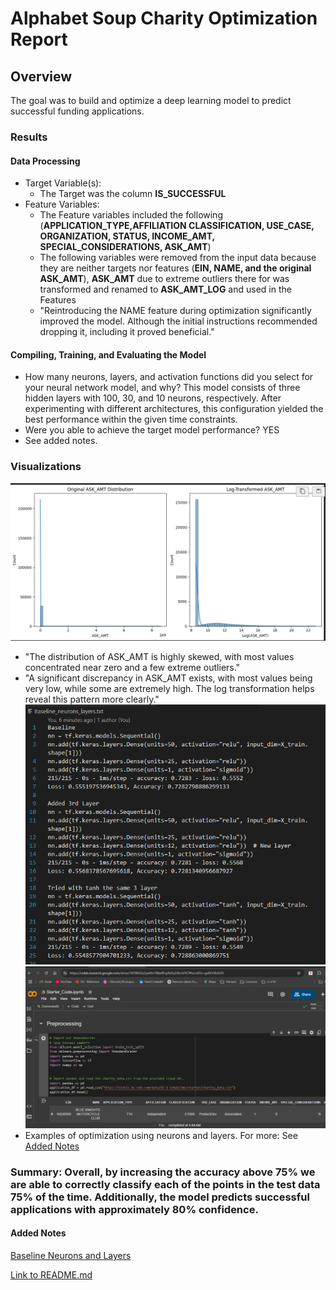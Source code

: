 # **Alphabet Soup Charity Optimization Report**

## **Overview**
The goal was to build and optimize a deep learning model to predict successful funding applications.

### **Results**
  #### **Data Processing**
  - Target Variable(s):
    - The Target was the column **IS_SUCCESSFUL**
  - Feature Variables:
    - The Feature variables included the following (**APPLICATION_TYPE,AFFILIATION	CLASSIFICATION,	USE_CASE,	ORGANIZATION,	STATUS,	INCOME_AMT,	SPECIAL_CONSIDERATIONS,	ASK_AMT**)
    - The following variables were removed from the input data because they are neither targets nor features (**EIN, NAME, and the original ASK_AMT**), **ASK_AMT** due to extreme outliers there for was transformed and renamed to **ASK_AMT_LOG** and used in the Features
    - "Reintroducing the NAME feature during optimization significantly improved the model. Although the initial instructions recommended dropping it, including it proved beneficial."
  #### **Compiling, Training, and Evaluating the Model**
  - How many neurons, layers, and activation functions did you select for your neural network model, and why? This model consists of three hidden layers with 100, 30, and 10 neurons, respectively. After experimenting with different architectures, this configuration yielded the best performance within the given time constraints.
  - Were you able to achieve the target model performance? YES
  - See added notes. 

### **Visualizations** 
![ASK_AMT](Images/seaborn_graph_amt.png)
  - "The distribution of ASK_AMT is highly skewed, with most values concentrated near zero and a few extreme outliers."
  - "A significant discrepancy in ASK_AMT exists, with most values being very low, while some are extremely high. The log transformation helps reveal this pattern more clearly."
![Sample Optimizations](Images/Sample_optimizations.png)
![Sample Neuron Layers](Images/Google_colab.png)
  - Examples of optimization using neurons and layers. For more: See [Added Notes](#added-notes)



### **Summary**: Overall, by increasing the accuracy above 75% we are able to correctly classify each of the points in the test data 75% of the time. Additionally, the model predicts successful applications with approximately 80% confidence. 

#### **Added Notes**
[Baseline Neurons and Layers](Baseline_neurons_layers.txt)

[Link to README.md](README.md)
